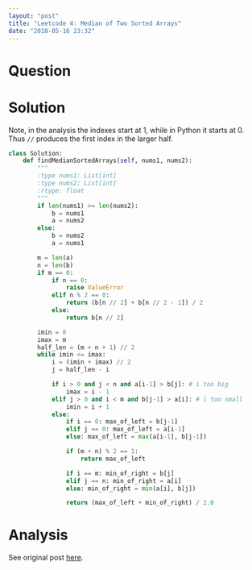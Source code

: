 ```yaml
---
layout: "post"
title: "Leetcode 4: Median of Two Sorted Arrays"
date: "2018-05-16 23:32"
---
```


# Question

# Solution
Note, in the analysis the indexes start at 1, while in Python it starts at 0. Thus `//` produces the first index in the larger half.
```python
class Solution:
    def findMedianSortedArrays(self, nums1, nums2):
        """
        :type nums1: List[int]
        :type nums2: List[int]
        :rtype: float
        """
        if len(nums1) >= len(nums2):
            b = nums1
            a = nums2
        else:
            b = nums2
            a = nums1

        m = len(a)
        n = len(b)
        if m == 0:
            if n == 0:
                raise ValueError
            elif n % 2 == 0:
                return (b[n // 2] + b[n // 2 - 1]) / 2
            else:
                return b[n // 2]

        imin = 0
        imax = m
        half_len = (m + n + 1) // 2
        while imin <= imax:
            i = (imin + imax) // 2
            j = half_len - i

            if i > 0 and j < n and a[i-1] > b[j]: # i too big
                imax = i - 1
            elif j > 0 and i < m and b[j-1] > a[i]: # i too small
                imin = i + 1
            else:
                if i == 0: max_of_left = b[j-1]
                elif j == 0: max_of_left = a[i-1]
                else: max_of_left = max(a[i-1], b[j-1])

                if (m + n) % 2 == 1:
                    return max_of_left

                if i == m: min_of_right = b[j]
                elif j == n: min_of_right = a[i]
                else: min_of_right = min(a[i], b[j])

                return (max_of_left + min_of_right) / 2.0
```

# Analysis
See original post [here](https://leetcode.com/articles/median-of-two-sorted-arrays/).
